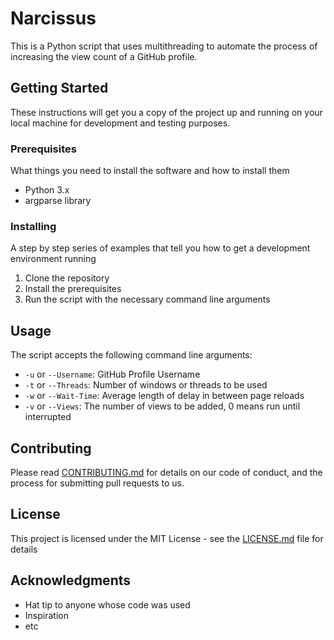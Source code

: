 # Narcissus

This is a Python script that uses multithreading to automate the process of increasing the view count of a GitHub profile.

## Getting Started

These instructions will get you a copy of the project up and running on your local machine for development and testing purposes.

### Prerequisites

What things you need to install the software and how to install them

- Python 3.x
- argparse library

### Installing

A step by step series of examples that tell you how to get a development environment running

1. Clone the repository
2. Install the prerequisites
3. Run the script with the necessary command line arguments

## Usage

The script accepts the following command line arguments:

- `-u` or `--Username`: GitHub Profile Username
- `-t` or `--Threads`: Number of windows or threads to be used
- `-w` or `--Wait-Time`: Average length of delay in between page reloads
- `-v` or `--Views`: The number of views to be added, 0 means run until interrupted

## Contributing

Please read [CONTRIBUTING.md](https://gist.github.com/PurpleBooth/b24679402957c63ec426) for details on our code of conduct, and the process for submitting pull requests to us.

## License

This project is licensed under the MIT License - see the [LICENSE.md](LICENSE.md) file for details

## Acknowledgments

* Hat tip to anyone whose code was used
* Inspiration
* etc